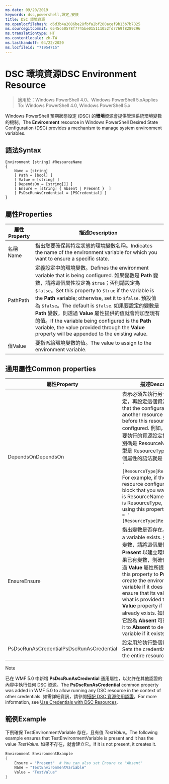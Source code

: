 ```yaml
---
ms.date: 09/20/2019
keywords: dsc,powershell,設定,安裝
title: DSC 環境資源
ms.openlocfilehash: d6d3b4a2086be28fbfa2bf200acef9b13b7b7825
ms.sourcegitcommit: 6545c60578f7745be015111052fd7769f8289296
ms.translationtype: HT
ms.contentlocale: zh-TW
ms.lasthandoff: 04/22/2020
ms.locfileid: "71954715"
---
```

# <a name="dsc-environment-resource"></a><span data-ttu-id="07563-103">DSC 環境資源</span><span class="sxs-lookup"><span data-stu-id="07563-103">DSC Environment Resource</span></span>

> <span data-ttu-id="07563-104">適用於：Windows PowerShell 4.0、Windows PowerShell 5.x</span><span class="sxs-lookup"><span data-stu-id="07563-104">Applies To: Windows PowerShell 4.0, Windows PowerShell 5.x</span></span>

<span data-ttu-id="07563-105">Windows PowerShell 預期狀態設定 (DSC) 的**環境**資源會提供管理系統環境變數的機制。</span><span class="sxs-lookup"><span data-stu-id="07563-105">The **Environment** resource in Windows PowerShell Desired State Configuration (DSC) provides a mechanism to manage system environment variables.</span></span>

## <a name="syntax"></a><span data-ttu-id="07563-106">語法</span><span class="sxs-lookup"><span data-stu-id="07563-106">Syntax</span></span>

```Syntax
Environment [string] #ResourceName
{
    Name = [string]
    [ Path = [bool] ]
    [ Value = [string] ]
    [ DependsOn = [string[]] ]
    [ Ensure = [string] { Absent | Present }  ]
    [ PsDscRunAsCredential = [PSCredential] ]
}
```

## <a name="properties"></a><span data-ttu-id="07563-107">屬性</span><span class="sxs-lookup"><span data-stu-id="07563-107">Properties</span></span>

|<span data-ttu-id="07563-108">屬性</span><span class="sxs-lookup"><span data-stu-id="07563-108">Property</span></span> |<span data-ttu-id="07563-109">描述</span><span class="sxs-lookup"><span data-stu-id="07563-109">Description</span></span> |
|---|---|
|<span data-ttu-id="07563-110">名稱</span><span class="sxs-lookup"><span data-stu-id="07563-110">Name</span></span> |<span data-ttu-id="07563-111">指出您要確保其特定狀態的環境變數名稱。</span><span class="sxs-lookup"><span data-stu-id="07563-111">Indicates the name of the environment variable for which you want to ensure a specific state.</span></span> |
|<span data-ttu-id="07563-112">Path</span><span class="sxs-lookup"><span data-stu-id="07563-112">Path</span></span> |<span data-ttu-id="07563-113">定義設定中的環境變數。</span><span class="sxs-lookup"><span data-stu-id="07563-113">Defines the environment variable that is being configured.</span></span> <span data-ttu-id="07563-114">如果變數是 **Path** 變數，請將這個屬性設定為 `$true`；否則請設定為 `$false`。</span><span class="sxs-lookup"><span data-stu-id="07563-114">Set this property to `$true` if the variable is the **Path** variable; otherwise, set it to `$false`.</span></span> <span data-ttu-id="07563-115">預設值為 `$false`。</span><span class="sxs-lookup"><span data-stu-id="07563-115">The default is `$false`.</span></span> <span data-ttu-id="07563-116">如果要設定的變數是 **Path** 變數，則透過 **Value** 屬性提供的值就會附加至現有的值。</span><span class="sxs-lookup"><span data-stu-id="07563-116">If the variable being configured is the **Path** variable, the value provided through the **Value** property will be appended to the existing value.</span></span> |
|<span data-ttu-id="07563-117">值</span><span class="sxs-lookup"><span data-stu-id="07563-117">Value</span></span> |<span data-ttu-id="07563-118">要指派給環境變數的值。</span><span class="sxs-lookup"><span data-stu-id="07563-118">The value to assign to the environment variable.</span></span> |

## <a name="common-properties"></a><span data-ttu-id="07563-119">通用屬性</span><span class="sxs-lookup"><span data-stu-id="07563-119">Common properties</span></span>

|<span data-ttu-id="07563-120">屬性</span><span class="sxs-lookup"><span data-stu-id="07563-120">Property</span></span> |<span data-ttu-id="07563-121">描述</span><span class="sxs-lookup"><span data-stu-id="07563-121">Description</span></span> |
|---|---|
|<span data-ttu-id="07563-122">DependsOn</span><span class="sxs-lookup"><span data-stu-id="07563-122">DependsOn</span></span> |<span data-ttu-id="07563-123">表示必須先執行另一個資源的設定，再設定這個資源。</span><span class="sxs-lookup"><span data-stu-id="07563-123">Indicates that the configuration of another resource must run before this resource is configured.</span></span> <span data-ttu-id="07563-124">例如，如果第一個想要執行的資源設定指令碼區塊識別碼是 ResourceName，而其類型是 ResourceType，則使用這個屬性的語法就是 `DependsOn = "[ResourceType]ResourceName"`。</span><span class="sxs-lookup"><span data-stu-id="07563-124">For example, if the ID of the resource configuration script block that you want to run first is ResourceName and its type is ResourceType, the syntax for using this property is `DependsOn = "[ResourceType]ResourceName"`.</span></span> |
|<span data-ttu-id="07563-125">Ensure</span><span class="sxs-lookup"><span data-stu-id="07563-125">Ensure</span></span> |<span data-ttu-id="07563-126">指出變數是否存在。</span><span class="sxs-lookup"><span data-stu-id="07563-126">Indicates if a variable exists.</span></span> <span data-ttu-id="07563-127">如果沒有環境變數，請將這個屬性設為 **Present** 以建立環境變數；或如果已有變數，則確保其值符合透過 **Value** 屬性所提供的值。</span><span class="sxs-lookup"><span data-stu-id="07563-127">Set this property to **Present** to create the environment variable if it does not exist or to ensure that its value matches what is provided through the **Value** property if the variable already exists.</span></span> <span data-ttu-id="07563-128">如果有變數，將它設為 **Absent** 可刪除變數。</span><span class="sxs-lookup"><span data-stu-id="07563-128">Set it to **Absent** to delete the variable if it exists.</span></span> |
|<span data-ttu-id="07563-129">PsDscRunAsCredential</span><span class="sxs-lookup"><span data-stu-id="07563-129">PsDscRunAsCredential</span></span> |<span data-ttu-id="07563-130">設定用於執行整個資源的認證。</span><span class="sxs-lookup"><span data-stu-id="07563-130">Sets the credential for running the entire resource as.</span></span> |

> [!NOTE]
> <span data-ttu-id="07563-131">已在 WMF 5.0 中新增 **PsDscRunAsCredential** 通用屬性，以允許在其他認證的內容中執行任何 DSC 資源。</span><span class="sxs-lookup"><span data-stu-id="07563-131">The **PsDscRunAsCredential** common property was added in WMF 5.0 to allow running any DSC resource in the context of other credentials.</span></span> <span data-ttu-id="07563-132">如需詳細資訊，請參閱[搭配 DSC 資源使用認證](../../../configurations/runasuser.md)。</span><span class="sxs-lookup"><span data-stu-id="07563-132">For more information, see [Use Credentials with DSC Resources](../../../configurations/runasuser.md).</span></span>

## <a name="example"></a><span data-ttu-id="07563-133">範例</span><span class="sxs-lookup"><span data-stu-id="07563-133">Example</span></span>

<span data-ttu-id="07563-134">下例確保 TestEnvironmentVariable 存在，且有值 _TestValue_。</span><span class="sxs-lookup"><span data-stu-id="07563-134">The following example ensures that TestEnvironmentVariable is present and it has the value _TestValue_.</span></span> <span data-ttu-id="07563-135">如果不存在，就會建立它。</span><span class="sxs-lookup"><span data-stu-id="07563-135">If it is not present, it creates it.</span></span>

```powershell
Environment EnvironmentExample
{
    Ensure = "Present"  # You can also set Ensure to "Absent"
    Name = "TestEnvironmentVariable"
    Value = "TestValue"
}
```